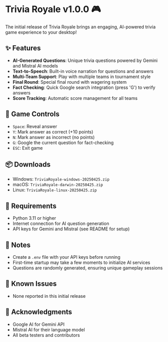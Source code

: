 # Trivia Royale v1.0.0 🎮

The initial release of Trivia Royale brings an engaging, AI-powered trivia game experience to your desktop!

## ✨ Features

- **AI-Generated Questions**: Unique trivia questions powered by Gemini and Mistral AI models
- **Text-to-Speech**: Built-in voice narration for questions and answers
- **Multi-Team Support**: Play with multiple teams in tournament style
- **Final Round**: Special final round with wagering system
- **Fact Checking**: Quick Google search integration (press 'G') to verify answers
- **Score Tracking**: Automatic score management for all teams

## 🎯 Game Controls
- `Space`: Reveal answer
- `Y`: Mark answer as correct (+10 points)
- `N`: Mark answer as incorrect (no points)
- `G`: Google the current question for fact-checking
- `ESC`: Exit game

## 📦 Downloads
- Windows: `TriviaRoyale-windows-20250425.zip`
- macOS: `TriviaRoyale-darwin-20250425.zip`
- Linux: `TriviaRoyale-linux-20250425.zip`

## 🔧 Requirements
- Python 3.11 or higher
- Internet connection for AI question generation
- API keys for Gemini and Mistral (see README for setup)

## 📝 Notes
- Create a `.env` file with your API keys before running
- First-time startup may take a few moments to initialize AI services
- Questions are randomly generated, ensuring unique gameplay sessions

## 🐛 Known Issues
- None reported in this initial release

## 🙏 Acknowledgments
- Google AI for Gemini API
- Mistral AI for their language model
- All beta testers and contributors